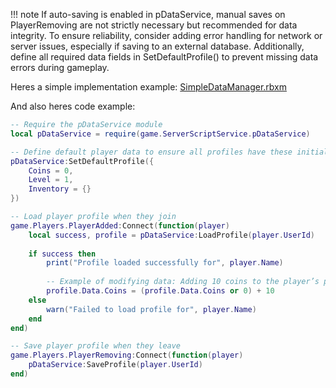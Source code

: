 !!! note If auto-saving is enabled in pDataService, manual saves on PlayerRemoving are not strictly necessary but recommended for data integrity. To ensure reliability, consider adding error handling for network or server issues, especially if saving to an external database. Additionally, define all required data fields in SetDefaultProfile() to prevent missing data errors during gameplay.

Heres a simple implementation example:
[SimpleDataManager.rbxm](https://github.com/Maatijaa/pdataservice-docs/releases/tag/1.0.1)

And also heres code example:

``` lua
-- Require the pDataService module
local pDataService = require(game.ServerScriptService.pDataService)

-- Define default player data to ensure all profiles have these initial values
pDataService:SetDefaultProfile({
    Coins = 0,
    Level = 1,
    Inventory = {}
})

-- Load player profile when they join
game.Players.PlayerAdded:Connect(function(player)
    local success, profile = pDataService:LoadProfile(player.UserId)
    
    if success then
        print("Profile loaded successfully for", player.Name)
        
        -- Example of modifying data: Adding 10 coins to the player’s profile
        profile.Data.Coins = (profile.Data.Coins or 0) + 10
    else
        warn("Failed to load profile for", player.Name)
    end
end)

-- Save player profile when they leave
game.Players.PlayerRemoving:Connect(function(player)
    pDataService:SaveProfile(player.UserId)
end)

```


